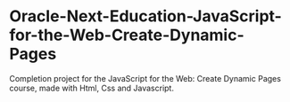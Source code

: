 # Oracle-Next-Education-JavaScript-for-the-Web-Create-Dynamic-Pages
Completion project for the JavaScript for the Web: Create Dynamic Pages course, made with Html, Css and Javascript.
